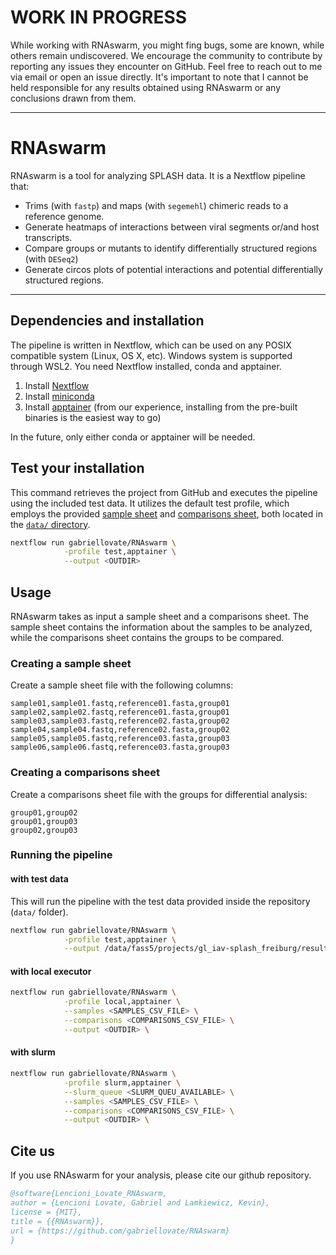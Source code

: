 # WORK IN PROGRESS
While working with RNAswarm, you might fing bugs, some are known, while others remain undiscovered. We encourage the community to contribute by reporting any issues they encounter on GitHub. Feel free to reach out to me via email or open an issue directly. It's important to note that I cannot be held responsible for any results obtained using RNAswarm or any conclusions drawn from them.

***
# RNAswarm
RNAswarm is a tool for analyzing SPLASH data. It is a Nextflow pipeline that:
- Trims (with `fastp`) and maps (with `segemehl`) chimeric reads to a reference genome.
- Generate heatmaps of interactions between viral segments or/and host transcripts.
- Compare groups or mutants to identify differentially structured regions (with `DESeq2`)
- Generate circos plots of potential interactions and potential differentially structured regions.
***

## Dependencies and installation
The pipeline is written in Nextflow, which can be used on any POSIX compatible system (Linux, OS X, etc). Windows system is supported through WSL2. You need Nextflow installed, conda and apptainer.
1. Install [Nextflow](https://www.nextflow.io/docs/latest/getstarted.html#installation)
2. Install [miniconda](https://docs.conda.io/projects/miniconda/en/latest/)
3. Install [apptainer](https://apptainer.org/docs/admin/main/installation.html#install-unprivileged-from-pre-built-binaries) (from our experience, installing from the pre-built binaries is the easiest way to go)

In the future, only either conda or apptainer will be needed.

## Test your installation
This command retrieves the project from GitHub and executes the pipeline using the included test data. It utilizes the default test profile, which employs the provided [sample sheet](https://github.com/gabriellovate/RNAswarm/blob/main/data/samples.csv) and [comparisons sheet](https://github.com/gabriellovate/RNAswarm/blob/main/data/comparisons.csv), both located in the [`data/` directory](https://github.com/gabriellovate/RNAswarm/tree/main/data).

```bash
nextflow run gabriellovate/RNAswarm \
            -profile test,apptainer \
            --output <OUTDIR>
```

## Usage
RNAswarm takes as input a sample sheet and a comparisons sheet. The sample sheet contains the information about the samples to be analyzed, while the comparisons sheet contains the groups to be compared.

### Creating a sample sheet
Create a sample sheet file with the following columns:

```csv
sample01,sample01.fastq,reference01.fasta,group01
sample02,sample02.fastq,reference01.fasta,group01
sample03,sample03.fastq,reference02.fasta,group02
sample04,sample04.fastq,reference02.fasta,group02
sample05,sample05.fastq,reference03.fasta,group03
sample06,sample06.fastq,reference03.fasta,group03
```

### Creating a comparisons sheet
Create a comparisons sheet file with the groups for differential analysis:
```csv
group01,group02
group01,group03
group02,group03
```

### Running the pipeline
#### with test data
This will run the pipeline with the test data provided inside the repository (`data/` folder).
```bash
nextflow run gabriellovate/RNAswarm \
            -profile test,apptainer \
            --output /data/fass5/projects/gl_iav-splash_freiburg/results/test_results
```
#### with local executor
```bash
nextflow run gabriellovate/RNAswarm \
            -profile local,apptainer \
            --samples <SAMPLES_CSV_FILE> \
            --comparisons <COMPARISONS_CSV_FILE> \
            --output <OUTDIR> \
```

#### with slurm
```bash
nextflow run gabriellovate/RNAswarm \
            -profile slurm,apptainer \
            --slurm_queue <SLURM_QUEU_AVAILABLE> \
            --samples <SAMPLES_CSV_FILE> \
            --comparisons <COMPARISONS_CSV_FILE> \
            --output <OUTDIR> \
```

## Cite us
If you use RNAswarm for your analysis, please cite our github repository.

```bibtex
@software{Lencioni_Lovate_RNAswarm,
author = {Lencioni Lovate, Gabriel and Lamkiewicz, Kevin},
license = {MIT},
title = {{RNAswarm}},
url = {https://github.com/gabriellovate/RNAswarm}
}
```
